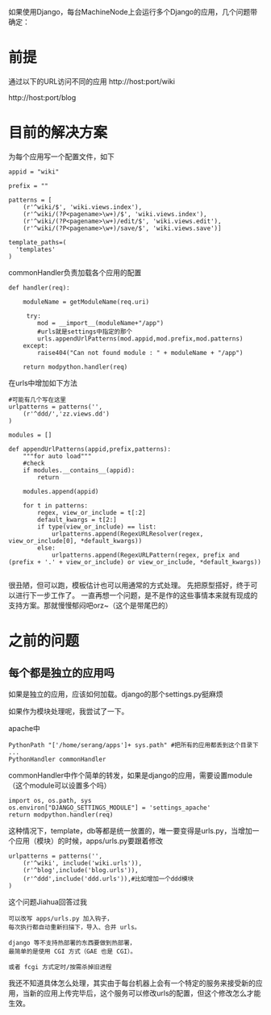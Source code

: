 如果使用Django，每台MachineNode上会运行多个Django的应用，几个问题带确定：

# 前提 #
通过以下的URL访问不同的应用
http://host:port/wiki

http://host:port/blog

# 目前的解决方案 #

为每个应用写一个配置文件，如下
```
appid = "wiki"

prefix = ""

patterns = [
    (r'^wiki/$', 'wiki.views.index'),
    (r'^wiki/(?P<pagename>\w+)/$', 'wiki.views.index'),
    (r'^wiki/(?P<pagename>\w+)/edit/$', 'wiki.views.edit'),
    (r'^wiki/(?P<pagename>\w+)/save/$', 'wiki.views.save')]
    
template_paths=(
  'templates'
)    
```

commonHandler负责加载各个应用的配置
```
def handler(req):

    moduleName = getModuleName(req.uri)

     try:
        mod = __import__(moduleName+"/app")
        #urls就是settings中指定的那个  
        urls.appendUrlPatterns(mod.appid,mod.prefix,mod.patterns)    
    except:
        raise404("Can not found module : " + moduleName + "/app")

    return modpython.handler(req)
```

在urls中增加如下方法
```
#可能有几个写在这里
urlpatterns = patterns('',
    (r'^ddd/','zz.views.dd')
)

modules = []

def appendUrlPatterns(appid,prefix,patterns):
    """for auto load"""
    #check
    if modules.__contains__(appid):
        return
    
    modules.append(appid)
    
    for t in patterns:
        regex, view_or_include = t[:2]
        default_kwargs = t[2:]
        if type(view_or_include) == list:
            urlpatterns.append(RegexURLResolver(regex, view_or_include[0], *default_kwargs))
        else:
            urlpatterns.append(RegexURLPattern(regex, prefix and (prefix + '.' + view_or_include) or view_or_include, *default_kwargs))
    
```

很丑陋，但可以跑，模板估计也可以用通常的方式处理。
先把原型搭好，终于可以进行下一步工作了。
一直再想一个问题，是不是作的这些事情本来就有现成的支持方案。那就慢慢郁闷吧orz~（这个是带尾巴的）

# 之前的问题 #

## 每个都是独立的应用吗 ##
如果是独立的应用，应该如何加载。django的那个settings.py挺麻烦

如果作为模块处理呢，我尝试了一下。

apache中
```
PythonPath "['/home/serang/apps']+ sys.path" #把所有的应用都丢到这个目录下
...
PythonHandler commonHandler
```


commonHandler中作个简单的转发，如果是django的应用，需要设置module（这个module可以设置多个吗）
```
import os, os.path, sys
os.environ["DJANGO_SETTINGS_MODULE"] = 'settings_apache'
return modpython.handler(req)
```

这种情况下，template，db等都是统一放置的，唯一要变得是urls.py，当增加一个应用（模块）的时候，apps/urls.py要跟着修改
```
urlpatterns = patterns('',
    (r'^wiki', include('wiki.urls')),
    (r'^blog',include('blog.urls')),
    (r'^ddd',include('ddd.urls')),#比如增加一个ddd模块
)
```
这个问题Jiahua回答过我
```
可以改写 apps/urls.py 加入钩子，
每次执行都自动重新扫描下，导入、合并 urls。

django 等不支持热部署的东西要做到热部署，
最简单的是使用 CGI 方式（GAE 也是 CGI）。

或者 fcgi 方式定时/按需杀掉旧进程 
```
我还不知道具体怎么处理，其实由于每台机器上会有一个特定的服务来接受新的应用，当新的应用上传完毕后，这个服务可以修改urls的配置，但这个修改怎么才能生效。